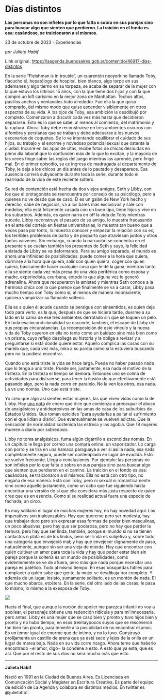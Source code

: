 # Días distintos

**Las personas no son infieles por lo que falta o sobra en sus parejas sino para buscar algo que sienten que perdieron. La traición en el fondo es esa: casándose, se traicionaron a sí mismos.**

23 de octubre de 2023 - Experiencias

_por Julieta Habif_

Link original: https://laagenda.buenosaires.gob.ar/contenido/46917-dias-distintos



En la serie “Fleishman is in trouble”, un cuarentón neoyorkino llamado Toby, flacucho él, hepatólogo de hospital, bien blanco, algo torpe en sus ademanes y algo tierno en su torpeza, se acaba de separar de la mujer con la que estuvo los últimos 15 años, con la que tiene dos hijos y con la que compró un loft carísimo en la mejor zona de Manhattan. Techos altos, pasillos anchos y ventanales todo alrededor. Fue ella la que quiso comprarlo, del mismo modo que quiso ascender visiblemente en otros aspectos de su vida. A los ojos de Toby, esa ambición la desdibujó por completo. Comenzaron a discutir cada vez más hasta que decidieron separarse. Esto es lo que se sabe, al menos al comienzo, del matrimonio y la ruptura. Ahora Toby debe reconstruirse en tres ambientes oscuros con alfombra y persianas que se traban y debe adecuarse a los nuevos escenarios de coqueteo. Se lo ve intentando equilibrar el cuidado de sus hijos, su trabajo y el enorme y novedoso potencial sexual que ostenta la ciudad. Incurre en las apps de citas, recibe fotos de chicas desnudas en pleno día laboral que lo confunden más de lo que lo excitan, y la mayoría de las veces finge saber las reglas del juego mientras las aprende, pero finge mal. En el primer episodio, su ex ingresa de madrugada al departamento de Toby, le deja a los chicos un día antes de lo pautado y desaparece. Esa ausencia correrá subyacente durante toda la serie, durante todo el rearmado de la vida de este reciente soltero.




Su red de contención está hecha de dos viejos amigos, Seth y Libby, con los que el protagonista se reencuentra por consejo de su psicólogo, pero a quienes no ve desde que se casó. Él es un galán de New York hecho y derecho, sabe de negocios, va a los bares más exclusivos y sale con modelos; ella está felizmente casada con un buen tipo, tiene hijos y vive en los suburbios. Además, es quien narra en off la vida de Toby mientras sucede. Libby reconstruye el pasado de su amigo, lo muestra fracasando en el arte del cortejo en fiestas universitarias, lo muestra tan bueno que a veces pasa por tonto, lo muestra conocer y empezar la relación con su ex, los terribles problemas de parto y de posparto que atraviesan juntos y otros tantos vaivenes. Sin embargo, cuando la narración se concentra en el presente y se cuelan también los presentes de Seth y suyo, la felicidad enlatada de Libby se va deformando. Para su amigo separado, el mundo es ahora una infinidad de posibilidades: puede comer a la hora que quiera, dormirse a la hora que quiera, salir con quien quiera, coger con quien quiera, básicamente hacer cualquier cosa que le dé la gana; mientras tanto ella se siente cada vez más presa de una vida periférica como esposa y madre, experiodista, exurbana, extodo lo que alguna vez le generó adrenalina. Ahora que recuperaron la amistad y mientras Seth conoce a la hermosa chica con la que parece que finalmente se va a casar, Libby pasa mucho tiempo con Toby como si, al menos de manera inconsciente, quisiera vampirizar su flamante soltería.




Ella es a quien él acude cuando se persigue con sinsentidos, es quien deja todo para verlo, es la que, después de que se hiciera tarde, duerme a su lado en la cama de ese tres ambientes derrotado sin que se toquen un pelo. En toda esa incondicionalidad se esconde, también, el escape de Libby de sus propias circunstancias. La recomposición de este vínculo y la nueva vida de Toby cayeron en ella no tanto como un baldazo sino más bien como un prisma, cuyo reflejo despliega su historia y la obliga a revisar y a preguntarse si está donde quiere estar. Aquello complica las cosas con su marido que, cada vez más, mira a su pareja como si la estuviera buscando pero no la pudiera encontrar.




Cuando uno está triste la vida se hace larga. Puede no haber pasado nada que lo tenga a uno triste. Puede ser, justamente, esa nada el motivo de la tristeza. En la tristeza el tiempo se demora. Entonces uno se colma de actividades para distraerse, para tener la ilusión de que efectivamente está pasando algo, pero la nada corre en paralelo. No la ven los otros, esa nada. La ve uno nomás. Uno que está triste.




Yo creo que algo así sienten estas mujeres, las que viven vidas como la de Libby. Hay [una nota](https://americanaddictioncenters.org/blog/painkiller-addiction-among-suburban-housewives) de enero que dice que comienza a preocupar el abuso de analgésicos y antidepresivos en las amas de casa de los suburbios de Estados Unidos. Que toman opioides “para ayudarlas a paliar el sufrimiento con el que lidian a diario”. Que eventualmente se vuelven adictas. Que la sensación de normalidad sostenida las estresa y las agobia. Que 18 mujeres mueren a diario por sobredosis.




Libby no toma analgésicos, fuma algún cigarrillo a escondidas nomás. En un capítulo le llega por correo una compra online: un vaporizador. Lo carga con porro y se tira en una hamaca paraguaya a ver si así la nada, esa nada completamente segura, puede ser contemplada en lugar de evadida. Esto se vuelve frecuente. Llega a conclusiones. Por ejemplo: las personas no son infieles por lo que falta o sobra en sus parejas sino para buscar algo que sienten que perdieron en el camino. La traición en el fondo es esa: casándose, se traicionaron a sí mismos. Ella no está con otro tipo, no engaña de esa manera. Está con Toby, pero ni sexual ni románticamente sino como aquello justamente, como un cabo que fue siguiendo hasta encontrar una versión de sí que ella considera más justa respecto de quien cree que es en esencia. Como si su realidad actual fuera una especie de fachada, un circo.




Es muy solitario el lugar de muchas mujeres hoy, no hay novedad aquí. Los imperativos son inalcanzables. Hay que quererse pero ser modesta, hay que trabajar duro pero sin expresar esas formas de poder bien masculinas, un poco abusivas; pero hay que ser poderosa, pero no hay que perder la ternura, pero hay que ser linda, también, porque el mundo si no se tienen contactos o plata es de los lindos, pero ser linda es subjetivo y, sobre todo, una categoría que envejeció mal; y hay que envejecer dignamente de paso, naturalmente, aunque sin ser una vieja de mierda. Hay que encontrar con quién cultivar un amor para toda la vida y hay que poder estar bien sin pareja porque la soltería es un mundo de posibilidades, como evidentemente se ve de afuera, pero más que nada porque necesitar una pareja es patético. Todo al mismo tiempo. En esas búsquedas fútiles para complacer a quién sabe qué gente, la mujer se desdibuja por completo. Y además de un lugar, insisto, sumamente solitario, es un montón de nada. El que mucho abarca, etcétera. En la serie, del otro lado de las cosas, le pasa lo mismo, lo mismo a la exesposa de Toby.




![](https://cdn.feater.me/files/images/2857800/3a526d59-74b0-4b48-8cfa-7aa4a51d27ca.jpg)




Hacia el final, que aunque la noción de spoiler me parezca infantil no voy a spoilear, el personaje obtiene una redención ridícula y para mí innecesaria, pero antes: Libby es una mujer que se casó bien y pronto y tuvo hijos bien y pronto y no hubo tiempo, en esos treintaypocos suyos que se resolvieron tan bien tan pronto, para temerle a la posibilidad de no encontrar el amor. Es un temor igual de enorme que de íntimo, y no lo tuvo. Construyó prolijamente un castillo de arena que ya está seco y lejos de la orilla en un lugar de marea baja. Nada en su vida corre riesgo. Ahora teme que haberlo encontrado −el amor, digo− la condene a esto. A esto que ya está, que es así. Que por el resto de sus días no será mucho más que esto.




---




**Julieta Habif**




Nació en 1991 en la Ciudad de Buenos Aires. Es Licenciada en Comunicación Social y Magister en Escritura Creativa. Es parte del equipo de edición de La Agenda y colabora en distintos medios. En twitter es @julietahbf.



